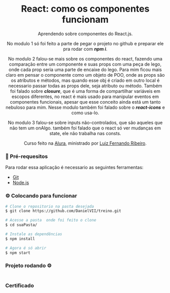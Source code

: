 <h1 align="center">React: como os componentes funcionam</h1>
<p align="center">
    Aprendendo sobre componentes do React.js. 
</p>
<p align="center">
    No modulo 1 só foi feito a parte de pegar o projeto no github e preparar ele pra rodar com <em><strong>npm i</strong></em>.
</p>
<p align="center">
    No modulo 2 falou-se mais sobre os componentes do react, fazendo uma comparação entre um componente e suas props com uma peça de lego, onde cada prop seria uma parte de encaixe do lego. Para mim ficou mais claro em pensar o componente como um objeto de POO, onde as props são os atributos e métodos, mas quando esse obj é criado em outro local é necessario passar todas as props dele, seja atributo ou método. Também foi falado sobre <em><strong>closure</strong></em>, que é uma forma de compartilhar variáveis em escopos diferentes, no react é mais usado para manipular eventos em componentes funcionais, apesar que esse conceito ainda está um tanto nebuloso para mim. Nesse modulo também foi falado sobre o <em><strong>react-icons</strong></em> e como usa-lo.
</p>
<p align="center">
    No modulo 3 falou-se sobre inputs não-controlados, que são aqueles que não tem um onAlgo. também foi falado que o react só ver mudanças em state, ele não trabalha nas consts.
</p>


<p align="center">
    Curso feito na <a href="https://cursos.alura.com.br/">Alura</a>, ministrado por
    <a href="https://www.linkedin.com/in/lfrprazeres/">Luiz Fernando Ribeiro</a>.
</p>

### :bookmark_tabs: Pré-requesitos

Para rodar essa aplicação é necessario as seguintes ferramentas:

<ul>
    <li><a href="https://git-scm.com">Git</a></li>
    <li><a href="https://nodejs.org/en/">Node.js</a></li>
</ul>

### :gear: Colocando para funcionar

```bash
# Clone o repositorio na pasta desejada
$ git clone https://github.com/DanielVII/treino.git
```

```bash
# Acesse a pasta  onde foi feito o clone
$ cd suaPasta/
```

```bash
# Instale as dependências
$ npm install
```

```bash
# Agora é só abrir
$ npm start
```


### Projeto rodando ⚙️

<div align="center">
    <h4 align="center"></h4>
    <img src=""/>
</div>


### Certificado

<img src=""/>
<img src=""/>

